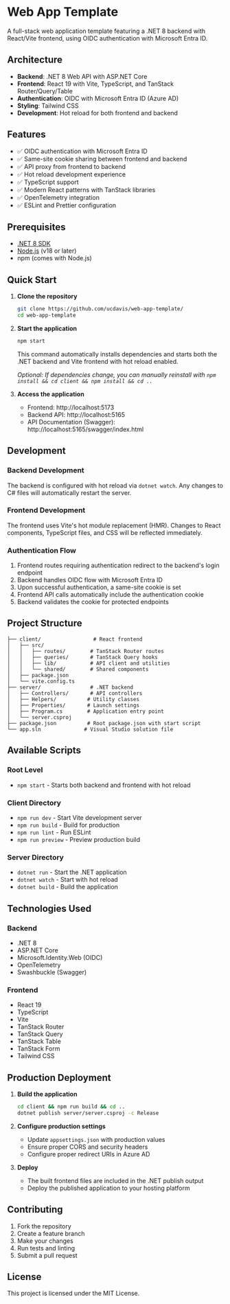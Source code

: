 # Web App Template

A full-stack web application template featuring a .NET 8 backend with React/Vite frontend, using OIDC authentication with Microsoft Entra ID.

## Architecture

- **Backend**: .NET 8 Web API with ASP.NET Core
- **Frontend**: React 19 with Vite, TypeScript, and TanStack Router/Query/Table
- **Authentication**: OIDC with Microsoft Entra ID (Azure AD)
- **Styling**: Tailwind CSS
- **Development**: Hot reload for both frontend and backend

## Features

- ✅ OIDC authentication with Microsoft Entra ID
- ✅ Same-site cookie sharing between frontend and backend
- ✅ API proxy from frontend to backend
- ✅ Hot reload development experience
- ✅ TypeScript support
- ✅ Modern React patterns with TanStack libraries
- ✅ OpenTelemetry integration
- ✅ ESLint and Prettier configuration

## Prerequisites

- [.NET 8 SDK](https://dotnet.microsoft.com/download/dotnet/8.0)
- [Node.js](https://nodejs.org/) (v18 or later)
- npm (comes with Node.js)

## Quick Start

1. **Clone the repository**

   ```bash
   git clone https://github.com/ucdavis/web-app-template/
   cd web-app-template
   ```

2. **Start the application**

   ```bash
   npm start
   ```

   This command automatically installs dependencies and starts both the .NET backend and Vite frontend with hot reload enabled.

   _Optional: If dependencies change, you can manually reinstall with `npm install && cd client && npm install && cd ..`_

3. **Access the application**

   - Frontend: http://localhost:5173
   - Backend API: http://localhost:5165
   - API Documentation (Swagger): http://localhost:5165/swagger/index.html

## Development

### Backend Development

The backend is configured with hot reload via `dotnet watch`. Any changes to C# files will automatically restart the server.

### Frontend Development

The frontend uses Vite's hot module replacement (HMR). Changes to React components, TypeScript files, and CSS will be reflected immediately.

### Authentication Flow

1. Frontend routes requiring authentication redirect to the backend's login endpoint
2. Backend handles OIDC flow with Microsoft Entra ID
3. Upon successful authentication, a same-site cookie is set
4. Frontend API calls automatically include the authentication cookie
5. Backend validates the cookie for protected endpoints

## Project Structure

```
├── client/                 # React frontend
│   ├── src/
│   │   ├── routes/        # TanStack Router routes
│   │   ├── queries/       # TanStack Query hooks
│   │   ├── lib/           # API client and utilities
│   │   └── shared/        # Shared components
│   ├── package.json
│   └── vite.config.ts
├── server/                # .NET backend
│   ├── Controllers/       # API controllers
│   ├── Helpers/          # Utility classes
│   ├── Properties/       # Launch settings
│   ├── Program.cs        # Application entry point
│   └── server.csproj
├── package.json          # Root package.json with start script
└── app.sln              # Visual Studio solution file
```

## Available Scripts

### Root Level

- `npm start` - Starts both backend and frontend with hot reload

### Client Directory

- `npm run dev` - Start Vite development server
- `npm run build` - Build for production
- `npm run lint` - Run ESLint
- `npm run preview` - Preview production build

### Server Directory

- `dotnet run` - Start the .NET application
- `dotnet watch` - Start with hot reload
- `dotnet build` - Build the application

## Technologies Used

### Backend

- .NET 8
- ASP.NET Core
- Microsoft.Identity.Web (OIDC)
- OpenTelemetry
- Swashbuckle (Swagger)

### Frontend

- React 19
- TypeScript
- Vite
- TanStack Router
- TanStack Query
- TanStack Table
- TanStack Form
- Tailwind CSS

## Production Deployment

1. **Build the application**

   ```bash
   cd client && npm run build && cd ..
   dotnet publish server/server.csproj -c Release
   ```

2. **Configure production settings**

   - Update `appsettings.json` with production values
   - Ensure proper CORS and security headers
   - Configure proper redirect URIs in Azure AD

3. **Deploy**
   - The built frontend files are included in the .NET publish output
   - Deploy the published application to your hosting platform

## Contributing

1. Fork the repository
2. Create a feature branch
3. Make your changes
4. Run tests and linting
5. Submit a pull request

## License

This project is licensed under the MIT License.
